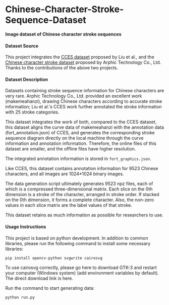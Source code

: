 # Chinese-Character-Stroke-Sequence-Dataset
**Image dataset of Chinese character stroke sequences**

#### Dataset Source

This project integrates the [CCES dataset](https://github.com/lizhaoliu-Lec/CCSE.git) proposed by Liu et al., and the [Chinese character stroke dataset](https://github.com/chanind/makemeahanzi.git) proposed by Arphic Technology Co., Ltd. Thanks to the contributions of the above two projects.

#### Dataset Description

Datasets containing stroke sequence information for Chinese characters are very rare. Arphic Technology Co., Ltd. provided an excellent work (makemeahanzi), drawing Chinese characters according to accurate stroke information; Liu et al.'s CCES work further annotated the stroke information with 25 stroke categories.

This dataset integrates the work of both, compared to the CCES dataset, this dataset aligns the curve data of makemeahanzi with the annotation data (fort_annotation.json) of CCES, and generates the corresponding stroke sequence diagram directly on the local machine through the curve information and annotation information. Therefore, the online files of this dataset are smaller, and the offline files have higher resolution.

The integrated annotation information is stored in `fort_graphics.json`.

Like CCES, this dataset contains annotation information for 9523 Chinese characters, and all images are 1024*1024 binary images.

The data generation script ultimately generates 9523 npz files, each of which is a compressed three-dimensional matrix. Each slice on the 0th dimension is a stroke of the character, arranged in stroke order. If stacked on the 0th dimension, it forms a complete character. Also, the non-zero values in each slice matrix are the label values of that stroke.

This dataset retains as much information as possible for researchers to use.

#### Usage Instructions

This project is based on python development. In addition to common libraries, please run the following command to install some necessary libraries:

```bash
pip install opencv-python svgwrite cairosvg 
```

To use cairosvg correctly, please go here to download GTK-3 and restart your computer (Windows system) (add environment variables by default). The direct download link is here.

Run the command to start generating data:

```
python run.py
```

